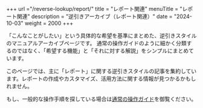 +++
url ="/reverse-lookup/report/"
title = "レポート関連"
menuTitle = "レポート関連"
description = "逆引きアーカイブ（レポート関連）"
date = "2024-10-03"
weight = 2000
+++

「こんなことがしたい」という具体的な希望を基準にまとめた、逆引きスタイルのマニュアルアーカイブページです。
通常の操作ガイドのように細かく分類するのではなく、「希望する機能」と「それに対する解説」をシンプルにまとめています。

このページでは、主に「レポート」に関する逆引きスタイルの記事を集約しています。レポートの作成やカスタマイズ、活用方法に関する情報が見つかるかもしれません。

もし、一般的な操作手順を探している場合は[通常の操作ガイド](/docs/manual/quickstart/)を御覧ください。
